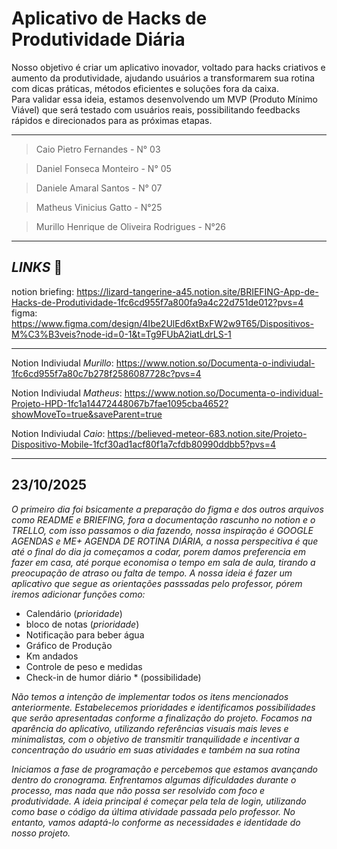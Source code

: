 # Aplicativo de Hacks de Produtividade Diária

Nosso objetivo é criar um aplicativo inovador, voltado para hacks criativos e aumento da produtividade, ajudando usuários a transformarem sua rotina com dicas práticas, métodos eficientes e soluções fora da caixa.  
Para validar essa ideia, estamos desenvolvendo um MVP (Produto Mínimo Viável) que será testado com usuários reais, possibilitando feedbacks rápidos e direcionados para as próximas etapas.
___
> Caio Pietro Fernandes - N° 03
> 

> Daniel Fonseca Monteiro - N° 05
> 

> Daniele Amaral Santos - N° 07
> 

> Matheus Vinicius Gatto - N°25
> 

> Murillo Henrique de Oliveira Rodrigues - N°26
>
___

## _LINKS_ 🔗
notion briefing: https://lizard-tangerine-a45.notion.site/BRIEFING-App-de-Hacks-de-Produtividade-1fc6cd955f7a800fa9a4c22d751de012?pvs=4  
figma: https://www.figma.com/design/4Ibe2UlEd6xtBxFW2w9T65/Dispositivos-M%C3%B3veis?node-id=0-1&t=Tg9FUbA2iatLdrLS-1  

___
Notion Indiviudal _Murillo_:
https://www.notion.so/Documenta-o-indiviudal-1fc6cd955f7a80c7b278f2586087728c?pvs=4    

Notion Indiviudal _Matheus_:
https://www.notion.so/Documenta-o-individual-Projeto-HPD-1fc1a14472448067b7fae1095cba4652?showMoveTo=true&saveParent=true    

Notion Indiviudal _Caio_:
https://believed-meteor-683.notion.site/Projeto-Dispositivo-Mobile-1fcf30ad1acf80f1a7cfdb80990ddbb5?pvs=4  

___

## 23/10/2025
_O primeiro dia foi bsicamente a preparação do figma e dos outros arquivos como README e BRIEFING, fora a documentação rascunho no notion e o TRELLO, com isso passamos o dia fazendo, nossa inspiração é GOOGLE AGENDAS e ME+ AGENDA DE ROTINA DIÁRIA, a nossa perspecitiva é que até o final do dia ja começamos a codar, porem damos preferencia em fazer em casa, até porque economisa o tempo em sala de aula, tirando a preocupação de atraso ou falta de tempo.
A nossa ideia é fazer um aplicativo que segue as orientações passsadas pelo professor, pórem iremos adicionar funções como:_
- Calendário (_prioridade_)
- bloco de notas (_prioridade_)
- Notificação para beber água
- Gráfico de Produção
- Km andados
- Controle de peso e medidas
- Check-in de humor diário * (possibilidade)

_Não temos a intenção de implementar todos os itens mencionados anteriormente. Estabelecemos prioridades e identificamos possibilidades que serão apresentadas conforme a finalização do projeto._
_Focamos na aparência do aplicativo, utilizando referências visuais mais leves e minimalistas, com o objetivo de transmitir tranquilidade e incentivar a concentração do usuário em suas atividades e também na sua rotina_

_Iniciamos a fase de programação e percebemos que estamos avançando dentro do cronograma. Enfrentamos algumas dificuldades durante o processo, mas nada que não possa ser resolvido com foco e produtividade. A ideia principal é começar pela tela de login, utilizando como base o código da última atividade passada pelo professor. No entanto, vamos adaptá-lo conforme as necessidades e identidade do nosso projeto._

